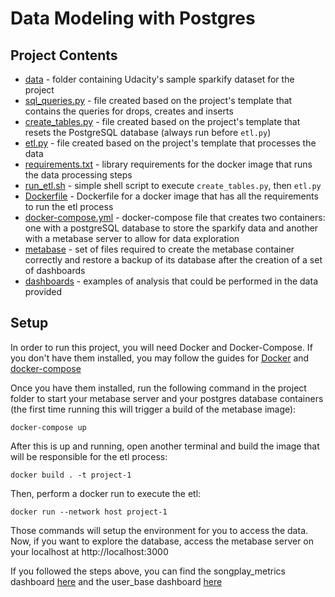 # Data Modeling with Postgres

## Project Contents

* [data](data) - folder containing Udacity's sample sparkify dataset for the project
* [sql_queries.py](sql_queries.py) - file created based on the project's template that contains the queries for drops, creates and inserts
* [create_tables.py](create_tables.py) - file created based on the project's template that resets the PostgreSQL database (always run before `etl.py`)
* [etl.py](etl.py) - file created based on the project's template that processes the data
* [requirements.txt](requirements.txt) - library requirements for the docker image that runs the data processing steps
* [run_etl.sh](run_etl.sh) - simple shell script to execute `create_tables.py`, then `etl.py`
* [Dockerfile](Dockerfile) - Dockerfile for a docker image that has all the requirements to run the etl process
* [docker-compose.yml](docker-compose.yml) - docker-compose file that creates two containers: one with a postgreSQL database to store the sparkify data and another with a metabase server to allow for data exploration
* [metabase](metabase) - set of files required to create the metabase container correctly and restore a backup of its database after the creation of a set of dashboards
* [dashboards](dashboards) - examples of analysis that could be performed in the data provided

## Setup

In order to run this project, you will need Docker and Docker-Compose. If you don't have them installed, you may follow the guides for [Docker](https://docs.docker.com/get-docker/) and [docker-compose](https://docs.docker.com/compose/install/)

Once you have them installed, run the following command in the project folder to start your metabase server and your postgres database containers (the first time running this will trigger a build of the metabase image):

```shell
docker-compose up
```

After this is up and running, open another terminal and build the image that will be responsible for the etl process:

```shell
docker build . -t project-1
```

Then, perform a docker run to execute the etl:

```shell
docker run --network host project-1
```

Those commands will setup the environment for you to access the data. Now, if you want to explore the database, access the metabase server on your localhost at http://localhost:3000

If you followed the steps above, you can find the songplay_metrics dashboard [here](http://localhost:3000/dashboard/1-songplay-metrics) and the user_base dashboard [here](http://localhost:3000/dashboard/2-user-base)
